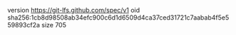 version https://git-lfs.github.com/spec/v1
oid sha256:1cb8d98508ab34efc900c6d1d6509d4ca37ced31721c7aabab4f5e559893cf2a
size 705
